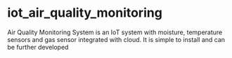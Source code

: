 # iot_air_quality_monitoring
 Air Quality Monitoring System is an IoT system with moisture, temperature sensors and gas sensor integrated with cloud. It is simple to install and can be further developed

